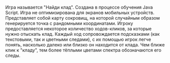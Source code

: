 Игра называется "Найди клад". Создана в процессе обучения Java Script. 
Игра не оптимизирована для экранов мобильных устройств. Представляет собой карту сокровищ, на которой случайным образом генерируется точка с рандомными координатами. Игроку предоставляется некоторое количество ходов-кликов, за которые нужно отыскать клад. Каждый ход сопровождается подсказками (как текстовыми, так и цветными следами), с их помощью игрок легче понять, насколько далеко или близко он находится от клада. Чем ближе клик к "кладу", тем более тёплыми цветами спектра обозначаются его следы.